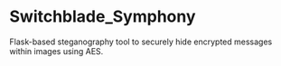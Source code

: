 # Switchblade_Symphony
Flask-based steganography tool to securely hide encrypted messages within images using AES.
